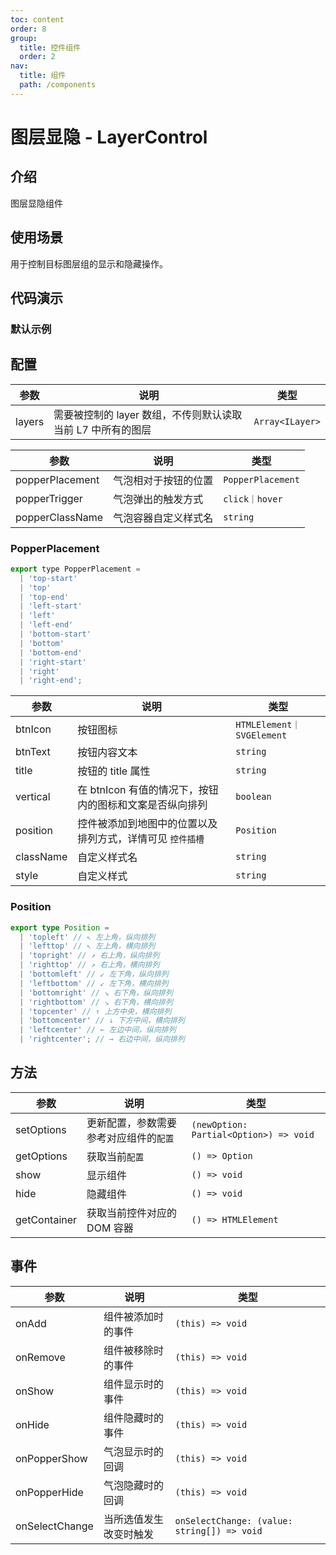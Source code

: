 ```yaml
---
toc: content
order: 8
group:
  title: 控件组件
  order: 2
nav:
  title: 组件
  path: /components
---
```


# 图层显隐 - LayerControl

## 介绍

图层显隐组件

## 使用场景

用于控制目标图层组的显示和隐藏操作。

## 代码演示

### 默认示例

<code src="./demos/default.tsx" defaultShowCode compact></code>

## 配置

| 参数   | 说明                                                        | 类型            |
| ------ | ----------------------------------------------------------- | --------------- |
| layers | 需要被控制的 layer 数组，不传则默认读取当前 L7 中所有的图层 | `Array<ILayer>` |

| 参数            | 说明                 | 类型              |
| --------------- | -------------------- | ----------------- |
| popperPlacement | 气泡相对于按钮的位置 | `PopperPlacement` |
| popperTrigger   | 气泡弹出的触发方式   | `click｜hover`    |
| popperClassName | 气泡容器自定义样式名 | `string`          |

### PopperPlacement

```js
export type PopperPlacement =
  | 'top-start'
  | 'top'
  | 'top-end'
  | 'left-start'
  | 'left'
  | 'left-end'
  | 'bottom-start'
  | 'bottom'
  | 'bottom-end'
  | 'right-start'
  | 'right'
  | 'right-end';
```

| 参数      | 说明                                                      | 类型                      |
| --------- | --------------------------------------------------------- | ------------------------- |
| btnIcon   | 按钮图标                                                  | `HTMLElement｜SVGElement` |
| btnText   | 按钮内容文本                                              | `string`                  |
| title     | 按钮的 title 属性                                         | `string`                  |
| vertical  | 在 btnIcon 有值的情况下，按钮内的图标和文案是否纵向排列   | `boolean`                 |
| position  | 控件被添加到地图中的位置以及排列方式，详情可见 `控件插槽` | `Position`                |
| className | 自定义样式名                                              | `string`                  |
| style     | 自定义样式                                                | `string`                  |

### Position

```ts
export type Position =
  | 'topleft' // ↖ 左上角，纵向排列
  | 'lefttop' // ↖ 左上角，横向排列
  | 'topright' // ↗ 右上角，纵向排列
  | 'righttop' // ↗ 右上角，横向排列
  | 'bottomleft' // ↙ 左下角，纵向排列
  | 'leftbottom' // ↙ 左下角，横向排列
  | 'bottomright' // ↘ 右下角，纵向排列
  | 'rightbottom' // ↘ 右下角，横向排列
  | 'topcenter' // ↑ 上方中央，横向排列
  | 'bottomcenter' // ↓ 下方中间，横向排列
  | 'leftcenter' // ← 左边中间，纵向排列
  | 'rightcenter'; // → 右边中间，纵向排列
```

## 方法

| 参数         | 说明                                   | 类型                                   |
| ------------ | -------------------------------------- | -------------------------------------- |
| setOptions   | 更新配置，参数需要参考对应组件的`配置` | `(newOption: Partial<Option>) => void` |
| getOptions   | 获取当前`配置`                         | `() => Option`                         |
| show         | 显示组件                               | `() => void`                           |
| hide         | 隐藏组件                               | `() => void`                           |
| getContainer | 获取当前控件对应的 DOM 容器            | `() => HTMLElement`                    |

## 事件

| 参数           | 说明                   | 类型                                        |
| -------------- | ---------------------- | ------------------------------------------- |
| onAdd          | 组件被添加时的事件     | `(this) => void`                            |
| onRemove       | 组件被移除时的事件     | `(this) => void`                            |
| onShow         | 组件显示时的事件       | `(this) => void`                            |
| onHide         | 组件隐藏时的事件       | `(this) => void`                            |
| onPopperShow   | 气泡显示时的回调       | `(this) => void`                            |
| onPopperHide   | 气泡隐藏时的回调       | `(this) => void`                            |
| onSelectChange | 当所选值发生改变时触发 | `onSelectChange: (value: string[]) => void` |
